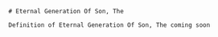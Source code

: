 
    # Eternal Generation Of Son, The

    Definition of Eternal Generation Of Son, The coming soon
    